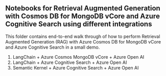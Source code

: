 ## Notebooks for Retrieval Augmented Generation with Cosmos DB for MongoDB vCore and Azure Cognitive Search  using different integrations
This folder contains end-to-end walk through of how to perform Retrieval Augmented Generation (RAG) with Azure Cosmos DB for MongoDB vCore and Azure Cognitive Search in a small demo.

1. LangChain + Azure Cosmos MongoDB vCore + Azure Open AI 
2. LangChain + Azure Cognitive Search + Azure Open AI
3. Semantic Kernel + Azure Cognitive Search + Azure Open AI 

